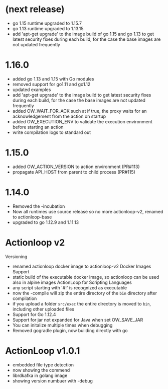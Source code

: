 <!--
#
# Licensed to the Apache Software Foundation (ASF) under one or more
# contributor license agreements.  See the NOTICE file distributed with
# this work for additional information regarding copyright ownership.
# The ASF licenses this file to You under the Apache License, Version 2.0
# (the "License"); you may not use this file except in compliance with
# the License.  You may obtain a copy of the License at
#
#     http://www.apache.org/licenses/LICENSE-2.0
#
# Unless required by applicable law or agreed to in writing, software
# distributed under the License is distributed on an "AS IS" BASIS,
# WITHOUT WARRANTIES OR CONDITIONS OF ANY KIND, either express or implied.
# See the License for the specific language governing permissions and
# limitations under the License.
#
-->
# (next release)
- go 1.15 runtime upgraded to 1.15.7
- go 1.13 runtime upgraded to 1.13.15
- add 'apt-get upgrade' to the image build of go 1.15 and go 1.13 to get latest security fixes during each build, for the case the base images are not updated frequently

# 1.16.0
- added go 1.13 and 1.15 with Go modules
- removed support for go1.11 and go1.12
- updated examples
- add 'apt-get upgrade' to the image build to get latest security fixes during each build, for the case the base images are not updated frequently
- added OW_WAIT_FOR_ACK such at if true, the proxy waits for an acknowledgement from the action on startup
- added OW_EXECUTION_ENV to validate the execution environment before starting an action
- write compilation logs to standard out
# 1.15.0
- added OW_ACTION_VERSION to action environment (PR#113)
- propagate API_HOST from parent to child process (PR#115)

# 1.14.0
- Removed the -incubation
- Now all runtimes use source release so no more actionloop-v2, renamed to actionloop-base
- upgraded to go 1.12.9 and 1.11.13

# Actionloop v2
Versioning
- renamed actionloop docker image to actionloop-v2
Docker Images Support
- static build of the executable docker image, so actionloop can be used also in alpine images
ActionLoop for Scripting Languages
- any script starting with '#!' is recognized as executable
- now the -compile will zip the entire directory of the `bin` directory after compilation
- if you upload a folder `src/exec` the entire directory is moved to `bin`, including other uploaded files
- Support for Go 1.12.4
- Support for jar not expanded for Java when set OW_SAVE_JAR
- You can initalize multiple times when debugging
- Removed gogradle plugin, now building directly with go

# ActionLoop v1.0.1
- embedded file type detection
- now showing the commend
- librdkafka in golang image
- showing version numbuer with -debug
